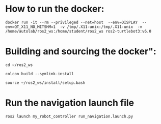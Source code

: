 # How to run the docker:

```docker run -it --rm --privileged --net=host  --env=DISPLAY  --env=QT_X11_NO_MITSHM=1  -v /tmp/.X11-unix:/tmp/.X11-unix  -v /home/autolab/ros2_ws:/home/student/ros2_ws ros2-turtlebot3:v6.0```

# Building and sourcing the docker":

`cd ~/ros2_ws`

`colcon build --symlink-install`

`source ~/ros2_ws/install/setup.bash`

# Run the navigation launch file

`ros2 launch my_robot_controller run_navigation.launch.py`

